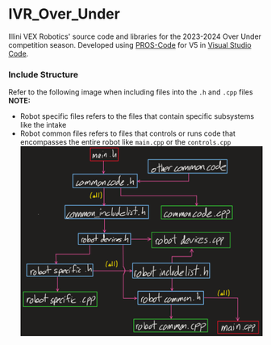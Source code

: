# IVR_Over_Under
Illini VEX Robotics' source code and libraries for the 2023-2024 Over Under competition season. Developed using [PROS-Code](https://pros.cs.purdue.edu/) for V5 in [Visual Studio Code](https://code.visualstudio.com/).

### Include Structure
Refer to the following image when including files into the `.h` and `.cpp` files
**NOTE:**
- Robot specific files refers to the files that contain specific subsystems like the intake
- Robot common files refers to files that controls or runs code that encompasses the entire robot like `main.cpp` or the `controls.cpp` 
![alt text](github_img/include_structure.png)
